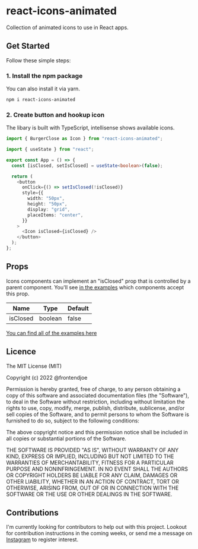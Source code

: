 # react-icons-animated

Collection of animated icons to use in React apps.

## Get Started

Follow these simple steps:

### 1. Install the npm package

You can also install it via yarn.

```sh
npm i react-icons-animated
```

### 2. Create button and hookup icon

The libary is built with TypeScript, intellisense shows available icons.

```ts
import { BurgerClose as Icon } from "react-icons-animated";

import { useState } from "react";

export const App = () => {
  const [isClosed, setIsClosed] = useState<boolean>(false);

  return (
    <button
      onClick={() => setIsClosed(!isClosed)}
      style={{
        width: "50px",
        height: "50px",
        display: "grid",
        placeItems: "center",
      }}
    >
      <Icon isClosed={isClosed} />
    </button>
  );
};
```

## Props

Icons components can implement an "isClosed" prop that is controlled by a parent component. You'll see [in the examples](https://icons.frontendjoe.com/) which components accept this prop.

| Name     | Type    | Default |
| -------- | ------- | ------- |
| isClosed | boolean | false   |

[You can find all of the examples here](https://icons.frontendjoe.com/)

## Licence

The MIT License (MIT)

Copyright (c) 2022 @frontendjoe

Permission is hereby granted, free of charge, to any person obtaining a copy of this software and associated documentation files (the "Software"), to deal in the Software without restriction, including without limitation the rights to use, copy, modify, merge, publish, distribute, sublicense, and/or sell copies of the Software, and to permit persons to whom the Software is furnished to do so, subject to the following conditions:

The above copyright notice and this permission notice shall be included in all copies or substantial portions of the Software.

THE SOFTWARE IS PROVIDED "AS IS", WITHOUT WARRANTY OF ANY KIND, EXPRESS OR IMPLIED, INCLUDING BUT NOT LIMITED TO THE WARRANTIES OF MERCHANTABILITY, FITNESS FOR A PARTICULAR PURPOSE AND NONINFRINGEMENT. IN NO EVENT SHALL THE AUTHORS OR COPYRIGHT HOLDERS BE LIABLE FOR ANY CLAIM, DAMAGES OR OTHER LIABILITY, WHETHER IN AN ACTION OF CONTRACT, TORT OR OTHERWISE, ARISING FROM, OUT OF OR IN CONNECTION WITH THE SOFTWARE OR THE USE OR OTHER DEALINGS IN THE SOFTWARE.

## Contributions

I'm currently looking for contributors to help out with this project. Lookout for contribution instructions in the coming weeks, or send me a message on [Instagram](https://instagram.com/frontendjoe/) to register interest.
